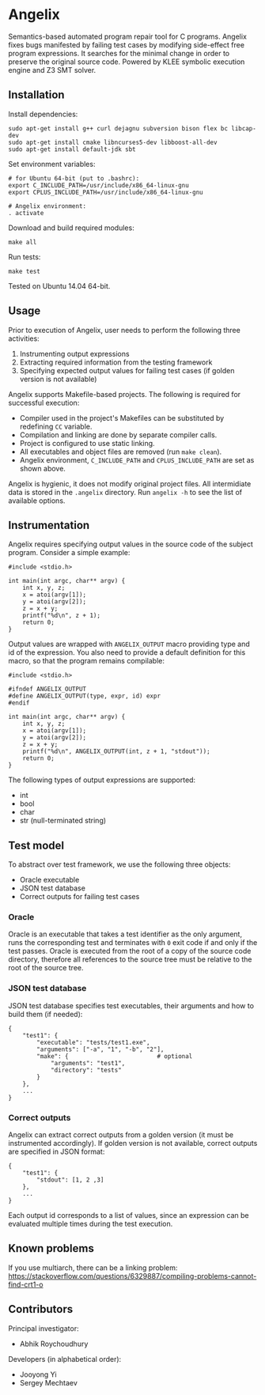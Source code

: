 # Angelix #

Semantics-based automated program repair tool for C programs. Angelix fixes bugs manifested by failing test cases by modifying side-effect free program expressions. It searches for the minimal change in order to preserve the original source code. Powered by KLEE symbolic execution engine and Z3 SMT solver.

## Installation ##

Install dependencies:

    sudo apt-get install g++ curl dejagnu subversion bison flex bc libcap-dev
    sudo apt-get install cmake libncurses5-dev libboost-all-dev
    sudo apt-get install default-jdk sbt

Set environment variables:

    # for Ubuntu 64-bit (put to .bashrc):
    export C_INCLUDE_PATH=/usr/include/x86_64-linux-gnu
    export CPLUS_INCLUDE_PATH=/usr/include/x86_64-linux-gnu

    # Angelix environment:
    . activate

Download and build required modules:

    make all
    
Run tests:

    make test

Tested on Ubuntu 14.04 64-bit.

## Usage ##

Prior to execution of Angelix, user needs to perform the following three activities:

1. Instrumenting output expressions
2. Extracting required information from the testing framework
3. Specifying expected output values for failing test cases (if golden version is not available)

Angelix supports Makefile-based projects. The following is required for successful execution:

* Compiler used in the project's Makefiles can be substituted by redefining `CC` variable.
* Compilation and linking are done by separate compiler calls.
* Project is configured to use static linking.
* All executables and object files are removed (run `make clean`).
* Angelix environment, `C_INCLUDE_PATH` and `CPLUS_INCLUDE_PATH` are set as shown above.

Angelix is hygienic, it does not modify original project files. All intermidiate data is stored in the `.angelix` directory. Run `angelix -h` to see the list of available options.

## Instrumentation ##

Angelix requires specifying output values in the source code of the subject program. Consider a simple example:

    #include <stdio.h>

    int main(int argc, char** argv) {
        int x, y, z;
        x = atoi(argv[1]);
        y = atoi(argv[2]);
        z = x + y;
        printf("%d\n", z + 1);
        return 0;
    }

Output values are wrapped with `ANGELIX_OUTPUT` macro providing type and id of the expression. You also need to provide a default definition for this macro, so that the program remains compilable:

    #include <stdio.h>

    #ifndef ANGELIX_OUTPUT
    #define ANGELIX_OUTPUT(type, expr, id) expr
    #endif

    int main(int argc, char** argv) {
        int x, y, z;
        x = atoi(argv[1]);
        y = atoi(argv[2]);
        z = x + y;
        printf("%d\n", ANGELIX_OUTPUT(int, z + 1, "stdout"));
        return 0;
    }

The following types of output expressions are supported:

* int
* bool
* char
* str (null-terminated string)

## Test model ##

To abstract over test framework, we use the following three objects:

* Oracle executable
* JSON test database
* Correct outputs for failing test cases

### Oracle ###

Oracle is an executable that takes a test identifier as the only argument, runs the corresponding test and terminates with `0` exit code if and only if the test passes. Oracle is executed from the root of a copy of the source code directory, therefore all references to the source tree must be relative to the root of the source tree.

### JSON test database ###

JSON test database specifies test executables, their arguments and how to build them (if needed):

    {
        "test1": {
            "executable": "tests/test1.exe",
            "arguments": ["-a", "1", "-b", "2"],
            "make": {                         # optional
                "arguments": "test1",
                "directory": "tests"
            }
        },
        ...
    }

### Correct outputs ###

Angelix can extract correct outputs from a golden version (it must be instrumented accordingly). If golden version is not available, correct outputs are specified in JSON format:

    {
        "test1": {
            "stdout": [1, 2 ,3]
        },
        ...
    }

Each output id corresponds to a list of values, since an expression can be evaluated multiple times during the test execution.

## Known problems ##

If you use multiarch, there can be a linking problem: https://stackoverflow.com/questions/6329887/compiling-problems-cannot-find-crt1-o

## Contributors ##

Principal investigator:

* Abhik Roychoudhury

Developers (in alphabetical order):

* Jooyong Yi
* Sergey Mechtaev
